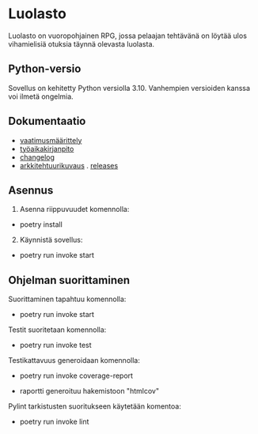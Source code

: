 # Luolasto

Luolasto on vuoropohjainen RPG, jossa pelaajan tehtävänä on löytää ulos vihamielisiä otuksia täynnä olevasta luolasta.

## Python-versio

Sovellus on kehitetty Python versiolla 3.10. Vanhempien versioiden kanssa voi ilmetä ongelmia.

## Dokumentaatio

- [vaatimusmäärittely](dokumentaatio/vaatimusmaarittely.md)
- [työaikakirjanpito](dokumentaatio/tuntikirjanpito.md)
- [changelog](dokumentaatio/changelog.md)
- [arkkitehtuurikuvaus](dokumentaatio/arkkitehtuuri.md)
. [releases](https://github.com/theskelinen/ot-harjoitustyo/releases)

## Asennus

1. Asenna riippuvuudet komennolla:

- poetry install

2. Käynnistä sovellus:

- poetry run invoke start

## Ohjelman suorittaminen

Suorittaminen tapahtuu komennolla:

- poetry run invoke start

Testit suoritetaan komennolla:

- poetry run invoke test

Testikattavuus generoidaan komennolla:

- poetry run invoke coverage-report

- raportti generoituu hakemistoon "htmlcov"

Pylint tarkistusten suoritukseen käytetään komentoa:

- poetry run invoke lint
